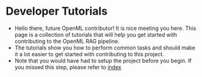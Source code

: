 # Developer Tutorials

- Hello there, future OpenML contributor! It is nice meeting you here. This page is a collection of tutorials that will help you get started with contributing to the OpenML RAG pipeline.
- The tutorials show you how to perform common tasks and should make it a lot easier to get started with contributing to this project.
- Note that you would have had to setup the project before you begin. If you missed this step, please refer to [index](../index.md)